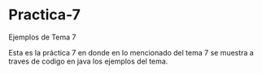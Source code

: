 # Practica-7
Ejemplos de Tema 7

Esta es la práctica 7 en donde en lo mencionado del tema 7 se muestra a traves de codigo en java los ejemplos del tema.
